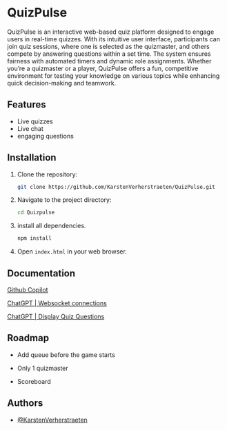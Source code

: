 
# QuizPulse

QuizPulse is an interactive web-based quiz platform designed to engage users in real-time quizzes. With its intuitive user interface, participants can join quiz sessions, where one is selected as the quizmaster, and others compete by answering questions within a set time. The system ensures fairness with automated timers and dynamic role assignments. Whether you’re a quizmaster or a player, QuizPulse offers a fun, competitive environment for testing your knowledge on various topics while enhancing quick decision-making and teamwork.


## Features

- Live quizzes
- Live chat
- engaging questions


## Installation

1. Clone the repository:
    ```sh
    git clone https://github.com/KarstenVerherstraeten/QuizPulse.git
    ```
2. Navigate to the project directory:
    ```sh
    cd Quizpulse
    ```
3. install all dependencies.
    ```sh
    npm install
    ```

4. Open `index.html` in your web browser.
    
## Documentation

[Github Copilot](https://github.com/features/copilot)

[ChatGPT | Websocket connections](https://chatgpt.com/share/6718c048-7f9c-800f-bb4f-c2c7b358c4a8)

[ChatGPT | Display Quiz Questions](https://chatgpt.com/share/6718c0fe-8fa4-800f-a8bd-f8d537b03e4b)


## Roadmap

- Add queue before the game starts

- Only 1 quizmaster

- Scoreboard

## Authors

- [@KarstenVerherstraeten](https://github.com/KarstenVerherstraeten)

